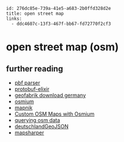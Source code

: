 ```
id: 276dc85e-739a-41e5-a683-2b0ffd328d2e
title: open street map
links: 
  - ddc4607c-13f3-467f-bb67-fd72770f2cf3
```

# open street map (osm)

## further reading

* [pbf parser][1]
* [protobuf-elixir][3]
* [geofabrik download germany][2]
* [osmium][4]
* [mapnik][5]
* [Custom OSM Maps with Osmium][6] 
* [querying osm data][7]    
* [deutschlandGeoJSON][8]
* [mapsharper][9]

[1]: https://github.com/mpraski/pbf-parser
[2]: https://download.geofabrik.de/europe/germany.html
[3]: https://github.com/elixir-protobuf/protobuf
[4]: https://osmcode.org/osmium-tool/
[5]: https://mapnik.org/
[6]: https://smarte-mobilitaet-blog.ftm.mw.tum.de/index.php/2019/09/23/custom-osm-maps-mit-osmium/
[7]: https://wiki.openstreetmap.org/wiki/Overpass_API/Overpass_API_by_Example
[8]: https://github.com/isellsoap/deutschlandGeoJSON
[9]: https://github.com/mbloch/mapshaper
